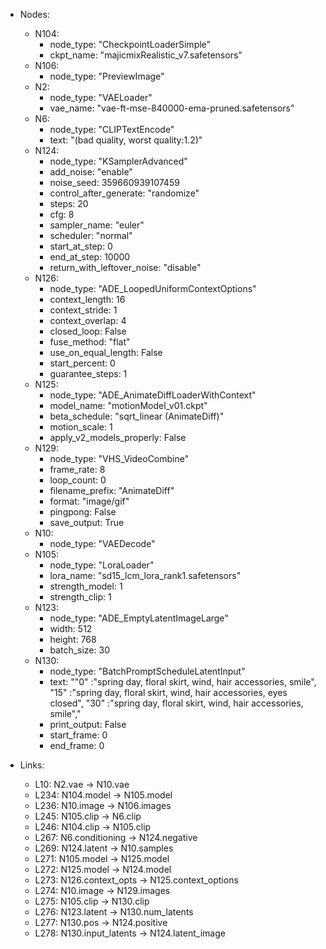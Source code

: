 - Nodes:
    - N104:
        - node_type: "CheckpointLoaderSimple"
        - ckpt_name: "majicmixRealistic_v7.safetensors"
    - N106:
        - node_type: "PreviewImage"
    - N2:
        - node_type: "VAELoader"
        - vae_name: "vae-ft-mse-840000-ema-pruned.safetensors"
    - N6:
        - node_type: "CLIPTextEncode"
        - text: "(bad quality, worst quality:1.2)"
    - N124:
        - node_type: "KSamplerAdvanced"
        - add_noise: "enable"
        - noise_seed: 359660939107459
        - control_after_generate: "randomize"
        - steps: 20
        - cfg: 8
        - sampler_name: "euler"
        - scheduler: "normal"
        - start_at_step: 0
        - end_at_step: 10000
        - return_with_leftover_noise: "disable"
    - N126:
        - node_type: "ADE_LoopedUniformContextOptions"
        - context_length: 16
        - context_stride: 1
        - context_overlap: 4
        - closed_loop: False
        - fuse_method: "flat"
        - use_on_equal_length: False
        - start_percent: 0
        - guarantee_steps: 1
    - N125:
        - node_type: "ADE_AnimateDiffLoaderWithContext"
        - model_name: "motionModel_v01.ckpt"
        - beta_schedule: "sqrt_linear (AnimateDiff)"
        - motion_scale: 1
        - apply_v2_models_properly: False
    - N129:
        - node_type: "VHS_VideoCombine"
        - frame_rate: 8
        - loop_count: 0
        - filename_prefix: "AnimateDiff"
        - format: "image/gif"
        - pingpong: False
        - save_output: True
    - N10:
        - node_type: "VAEDecode"
    - N105:
        - node_type: "LoraLoader"
        - lora_name: "sd15_lcm_lora_rank1.safetensors"
        - strength_model: 1
        - strength_clip: 1
    - N123:
        - node_type: "ADE_EmptyLatentImageLarge"
        - width: 512
        - height: 768
        - batch_size: 30
    - N130:
        - node_type: "BatchPromptScheduleLatentInput"
        - text: ""0" :"spring day, floral skirt, wind, hair accessories, smile", "15" :"spring day, floral skirt, wind, hair accessories, eyes closed", "30" :"spring day, floral skirt, wind, hair accessories, smile","
        - print_output: False
        - start_frame: 0
        - end_frame: 0

- Links:
    - L10: N2.vae -> N10.vae
    - L234: N104.model -> N105.model
    - L236: N10.image -> N106.images
    - L245: N105.clip -> N6.clip
    - L246: N104.clip -> N105.clip
    - L267: N6.conditioning -> N124.negative
    - L269: N124.latent -> N10.samples
    - L271: N105.model -> N125.model
    - L272: N125.model -> N124.model
    - L273: N126.context_opts -> N125.context_options
    - L274: N10.image -> N129.images
    - L275: N105.clip -> N130.clip
    - L276: N123.latent -> N130.num_latents
    - L277: N130.pos -> N124.positive
    - L278: N130.input_latents -> N124.latent_image
